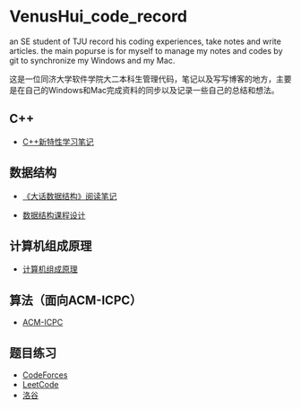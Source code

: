 # VenusHui_code_record
 an SE student of TJU record his coding experiences, take notes and write articles.
 the main popurse is for myself to manage my notes and codes by git to synchronize my Windows and my Mac.

这是一位同济大学软件学院大二本科生管理代码，笔记以及写写博客的地方，主要是在自己的Windows和Mac完成资料的同步以及记录一些自己的总结和想法。

## C++
- [C++新特性学习笔记](./C++/C++Note.md)

## 数据结构
- [《大话数据结构》阅读笔记](./DataStructure/PlayWithDataStructure_Note.md)

- [数据结构课程设计](./DataStructure/CourseExercise/README.md)

## 计算机组成原理
- [计算机组成原理](./PrinciplesOfComputerComposition/PCC_Note.md)

## 算法（面向ACM-ICPC）
- [ACM-ICPC](./ACM-ICPC/ACM-ICPC-Preparation-Note.md)

## 题目练习
- [CodeForces](./Codeforces)
- [LeetCode](./Leetcode)
- [洛谷](./LuoGuProblems)
